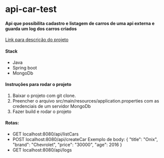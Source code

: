 # api-car-test
#### Api que possibilita cadastro e listagem de carros de uma api externa e guarda um log dos carros criados

[Link para descrição do projeto](https://drive.google.com/file/d/1ELwsX-DEsE4sGxLqsDgFezogFh4iFTxM/view?usp=sharing)

#### Stack
- Java
- Spring boot
- MongoDb

#### Instruções para rodar o projeto

1. Baixar o projeto com git clone.
2. Preencher o arquivo src/main/resources/application.properties com as credenciais de um servidor MongoDb 
3. Fazer build e rodar o projeto

#### Rotas: 
- GET localhost:8080/api/listCars
- POST localhost:8080/api/createCar 
Exemplo de body: {
	"title": "Onix",
	"brand": "Chevrolet",
	"price": "30000",
	"age": 2016	
}
- GET localhost:8080/api/logs

